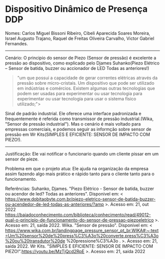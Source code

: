 # Dispositivo Dinâmico de Presença DDP

Nomes: Carlos Miguel Bissoni Ribeiro,
Cibeli Aparecida Soares Moreira,
Israel Augusto Trajano,
Raquel de Freitas Oliveira Carvalho,
Victor Gabriel Fernandes.


---



Cenário: O principio do sensor de Piezo (Sensor de pressão) é excelente a pressão ao dispositivo, como explicado pelo Djames Suhanko(Piezo Elétrico – Sensor de batida, buzzer ou accionador de LED Todas as anteriores!)
>"um que possui a capacidade de gerar correntes elétricas através da pressão sobre micro-cristais. Um dispositivo que pode ser utilizado em indústrias e comércios. Existem algumas outras tecnologias que podem ser usadas para experimentar ou usar tecnologia para experimentar ou usar tecnologia para usar o sistema físico utilizado;">

 Sinal de padrão industrial. Ele oferece uma interface padronizada e frequentemente é referida como transmissor de pressão industrial.(Wika, "Sensor de pressão industrial"). Mas o cenário é mais voltado para empressas comerciais, e podemos seguir as informção sobre sensor de pressão em Wr Kits(SIMPLES E EFICIENTE: SENSOR DE IMPACTO COM PIEZO!).
 
 ---
 
 Justificação: Ele vai notificar o funcionario quando um cliente pissar em um sensor de pieze.

Problema em que o projeto atua: Ele ajuda na organização da empresa assim fazendo algo mais prático e rápido tanto para o cliente tanto para o funcionamento.

Referências: Suhanko, Djames. "Piezo Elétrico - Sensor de batida, buzzer ou acendor de led? Todas as anteriores". Disponivel em: < https://www.dobitaobyte.com.br/piezo-eletrico-sensor-de-batida-buzzer-ou-acendedor-de-led-todas-as-anteriores/?amp >. Acesso em: 21, out 2022 https://baiadoconhecimento.com/biblioteca/conhecimento/read/49012-qual-o-principio-de-funcionamento-do-sensor-de-pressao-piezoeletrico >. Acesso em: 21, saída 2022. Wika. "Sensor de pressão". Disponivel em: < https://www.wika.com.br/landingpage_pressure_sensor_pt_br.WIKA#:~:text=Um%20sensor%20de%20press%C3%A3o%20converte,press%C3%A3o%20ou%20transdutor%20de %20pressione%C3%A3o . >. Acesso em: 21, saída 2022. Wr Kits. "SIMPLES E EFICIENTE: SENSOR DE IMPACTO COM PIEZO!".https://youtu.be/MzTjQcd2RpE >. Acesso em: 21, saída 2022
